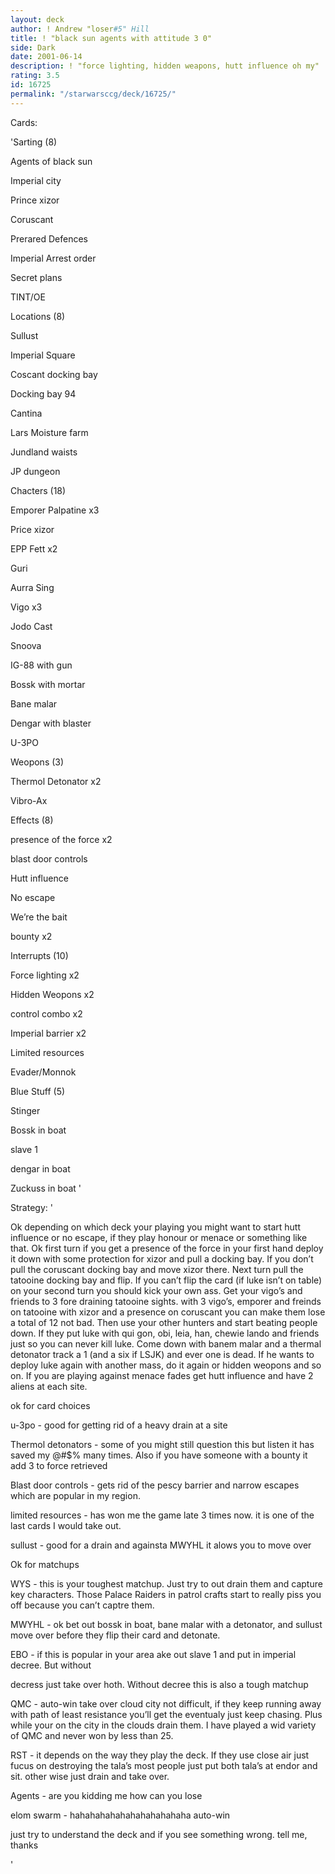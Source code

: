 ```yaml
---
layout: deck
author: ! Andrew "loser#5" Hill
title: ! "black sun agents with attitude 3 0"
side: Dark
date: 2001-06-14
description: ! "force lighting, hidden weapons, hutt influence oh my"
rating: 3.5
id: 16725
permalink: "/starwarsccg/deck/16725/"
---
```

Cards: 

'Sarting (8)

Agents of black sun

Imperial city

Prince xizor

Coruscant

Prerared Defences

Imperial Arrest order

Secret plans

TINT/OE


Locations (8)

Sullust

Imperial Square

Coscant docking bay

Docking bay 94

Cantina

Lars Moisture farm

Jundland waists

JP dungeon


Chacters (18)

Emporer Palpatine x3

Price xizor

EPP Fett x2

Guri

Aurra Sing

Vigo x3

Jodo Cast

Snoova

IG-88 with gun

Bossk with mortar

Bane malar

Dengar with blaster 

U-3PO


Weopons (3)

Thermol Detonator x2

Vibro-Ax


Effects (8)

presence of the force x2

blast door controls

Hutt influence

No escape

We’re the bait

bounty x2


Interrupts (10)

Force lighting x2

Hidden Weopons x2

control combo x2

Imperial barrier x2

Limited resources

Evader/Monnok


Blue Stuff (5)

Stinger

Bossk in boat

slave 1

dengar in boat

Zuckuss in boat '

Strategy: '

Ok depending on which deck your playing you might want to start hutt influence or no escape, if they play honour or menace or something like that. Ok first turn if you get a presence of the force in your first hand  deploy it down with some protection for xizor and pull a docking bay. If you don’t pull the coruscant docking bay and move xizor there. Next turn pull the tatooine docking bay and flip. If you can’t flip the card (if luke isn’t on table) on your second turn you should kick your own ass. Get your vigo’s and friends to 3 fore draining tatooine sights. with 3 vigo’s, emporer and freinds on tatooine with xizor and a presence on coruscant you can make them lose a total of 12 not bad. Then use your other hunters and start beating people down. If they put luke with qui gon, obi, leia, han, chewie lando and friends just so you can never kill luke. Come down with banem malar and a thermal detonator track a 1 (and a six if LSJK) and ever one is dead. If he wants to deploy luke again with another mass, do it again or hidden weopons and so on. If you are playing against menace fades get hutt influence and have 2 aliens at each site.


ok for card choices

u-3po - good for getting rid of a heavy drain at a site


Thermol detonators - some of you might still question this but listen it has saved my @#$% many times. Also if you have someone with a bounty it add 3 to force retrieved


Blast door controls - gets rid of the pescy barrier and narrow escapes which are popular in my region.


limited resources - has won me the game late 3 times now. it is one of the last cards I would take out.


sullust - good for a drain and againsta MWYHL it alows you to move over


Ok for matchups


WYS - this is your toughest matchup. Just try to out drain them and capture key characters. Those Palace Raiders in patrol crafts start to really piss you off because you can’t captre them.


MWYHL - ok bet out bossk in boat, bane malar with a detonator, and sullust move over before they flip their card and detonate.


EBO -  if this is popular in your area ake out slave 1 and put in imperial decree. But without

decress just take over hoth. Without decree this is also a tough matchup


QMC - auto-win take over cloud city not difficult, if they keep running away with path of least resistance you’ll get the eventualy just keep chasing. Plus while your on the city in the clouds drain them. I have played a wid variety of QMC and never won by less than 25.


RST - it depends on the way they play the deck. If they use close air just fucus on destroying the tala’s most people just put both tala’s at endor and sit. other wise just drain and take over.


Agents - are you kidding me how can you lose


elom swarm - hahahahahahahahahahahaha auto-win


just try to understand the deck and if you see something wrong. tell me, thanks 


'
